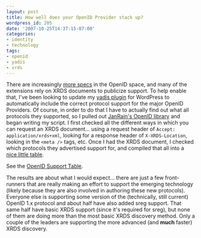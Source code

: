 ```yaml
---
layout: post
title: How well does your OpenID Provider stack up?
wordpress_id: 205
date: '2007-10-25T14:37:15-07:00'
categories:
- identity
- technology
tags:
- openid
- yadis
- xrds
---
```

There are increasingly [more specs][] in the OpenID space, and many of the extensions rely on XRDS documents to publicize support.  To help enable that, I've been looking to update my [yadis plugin][] for WordPress to automatically include the correct protocol support for the major OpenID Providers.  Of course, in order to do that I have to actually find out what all protocols they supported, so I pulled out [JanRain's OpenID library][openid library] and began writing my script.  I first checked all the different ways in which you can request an XRDS document... using a request header of `Accept: application/xrds+xml`, looking for a response header of `X-XRDS-Location`, looking in the `<meta />` tags, etc.  Once I had the XRDS document, I checked which protocols they advertised support for, and compiled that all into a [nice little table][openid support].  

See the [OpenID Support Table][openid support].

The results are about what I would expect... there are just a few front-runners that are really making an effort to support the emerging technology (likely because they are also involved in authoring these new protocols).  Everyone else is supporting some version of the (technically, still current) OpenID 1.x protocol and about half have also added sreg support.  That same half have basic XRDS support (since it's required for sreg), but none of them are doing more than the most basic XRDS discovery method.  Only a couple of the leaders are supporting the more advanced (and **much** faster) XRDS discovery.

[more specs]: http://openid.net/developers/specs/
[yadis plugin]: http://willnorris.com/projects/wp-yadis
[openid library]: http://openidenabled.com/
[openid support]: http://willnorris.com/openid-support
